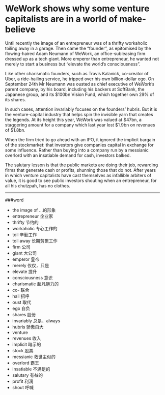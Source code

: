 # WeWork shows why some venture capitalists are in a world of make-believe
Until recently the image of an entrepreneur was of a thrifty workaholic toiling away in a garage. Then came the “founder”, as epitomised by the flowing-haired Adam Neumann of WeWork, an office-subleasing firm dressed up as a tech giant. More emperor than entrepreneur, he wanted not merely to start a business but “elevate the world’s consciousness”.

Like other charismatic founders, such as Travis Kalanick, co-creator of Uber, a ride-hailing service, he tripped over his own billion-dollar ego. On September 24th Mr Neumann was ousted as chief executive of WeWork’s parent company, by his board, including his backers at SoftBank, the Japanese group, and its $100bn Vision Fund, which together own 29% of its shares.

In such cases, attention invariably focuses on the founders’ hubris. But it is the venture-capital industry that helps spin the invisible yarn that creates the legends. At its height this year, WeWork was valued at $47bn, a staggering amount for a company which last year lost $1.9bn on revenues of $1.8bn. 

When the firm tried to go ahead with an IPO, it ignored the implicit bargain of the stockmarket: that investors give companies capital in exchange for some influence. Rather than buying into a company run by a messianic overlord with an insatiable demand for cash, investors balked.

The salutary lesson is that the public markets are doing their job, rewarding firms that generate cash or profits, shunning those that do not. After years in which venture capitalists have cast themselves as infallible arbiters of value, it is good to see public investors shouting when an entrepreneur, for all his chutzpah, has no clothes.

---

###word
* the image of   …的形象
* entrepreneur 企业家
* thrifty 节约的
* workaholic  专心工作的
* toil  辛勤工作
* toil away 长期劳累工作
* firm 公司
* giant  大公司
* emperor 皇帝
* merely 仅仅，只是
* elevate 提升
* consciousness 意识
* charismatic 超凡魅力的
* co- 联合
* hail 招呼
* oust 取代
* ego 自负
* shares 股份
* invariably 总是，always
* hubris 骄傲自大
* venture
* revenues  收入
* implicit 暗示的
* stock 股票
* messianic 救世主似的
* overlord 霸王
* insatiable 不满足的
* salutary 有益的
* profit 利润
* shout 呼喊 